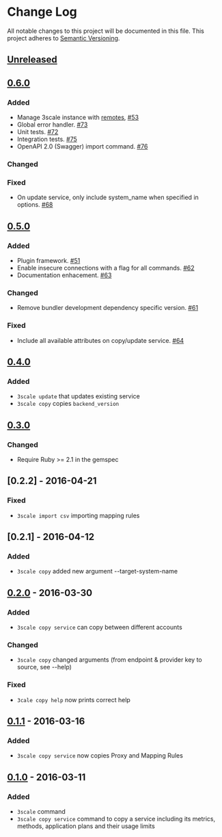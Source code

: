 # Change Log
All notable changes to this project will be documented in this file.
This project adheres to [Semantic Versioning](http://semver.org/).

## [Unreleased]

## [0.6.0]

### Added
- Manage 3scale instance with [remotes](https://github.com/3scale/3scale_toolbox/blob/v0.6.0/docs/remotes.md),  [#53](https://github.com/3scale/3scale_toolbox/pull/53)
- Global error handler.  [#73](https://github.com/3scale/3scale_toolbox/pull/73)
- Unit tests.  [#72](https://github.com/3scale/3scale_toolbox/pull/72)
- Integration tests.  [#75](https://github.com/3scale/3scale_toolbox/pull/75)
- OpenAPI 2.0 (Swagger) import command.  [#76](https://github.com/3scale/3scale_toolbox/pull/76)

### Changed

### Fixed
- On update service, only include system_name when specified in options. [#68](https://github.com/3scale/3scale_toolbox/pull/68)

## [0.5.0]

### Added
- Plugin framework. [#51](https://github.com/3scale/3scale_toolbox/pull/51)
- Enable insecure connections with a flag for all commands. [#62](https://github.com/3scale/3scale_toolbox/pull/62)
- Documentation enhacement. [#63](https://github.com/3scale/3scale_toolbox/pull/63)

### Changed
- Remove bundler development dependency specific version. [#61](https://github.com/3scale/3scale_toolbox/pull/61)

### Fixed
- Include all available attributes on copy/update service. [#64](https://github.com/3scale/3scale_toolbox/pull/64)

## [0.4.0]

### Added

- `3scale update` that updates existing service
- `3scale copy` copies `backend_version`

## [0.3.0]

### Changed
- Require Ruby >= 2.1 in the gemspec

## [0.2.2] - 2016-04-21
### Fixed
- `3scale import csv` importing mapping rules

## [0.2.1] - 2016-04-12
### Added
- `3scale copy` added new argument --target-system-name

## [0.2.0] - 2016-03-30
### Added
- `3scale copy service` can copy between different accounts

### Changed
- `3scale copy` changed arguments (from endpoint & provider key to source, see --help)

### Fixed
- `3cale copy help` now prints correct help

## [0.1.1] - 2016-03-16
### Added
- `3scale copy service` now copies Proxy and Mapping Rules

## [0.1.0] - 2016-03-11
### Added
- `3scale` command
- `3scale copy service` command to copy a service
  including its metrics, methods, application plans and their usage limits

[Unreleased]: https://github.com/3scale/3scale_toolbox/compare/v0.6.0...HEAD
[0.6.0]: https://github.com/3scale/3scale_toolbox/releases/tag/v0.6.0
[0.5.0]: https://github.com/3scale/3scale_toolbox/releases/tag/v0.5.0
[0.4.0]: https://github.com/3scale/3scale_toolbox/releases/tag/v0.4.0
[0.3.0]: https://github.com/3scale/3scale_toolbox/releases/tag/v0.3.0
[0.2.0]: https://github.com/3scale/3scale_toolbox/releases/tag/v0.2.0
[0.1.1]: https://github.com/3scale/3scale_toolbox/releases/tag/v0.1.1
[0.1.0]: https://github.com/3scale/3scale_toolbox/releases/tag/v0.1.0

